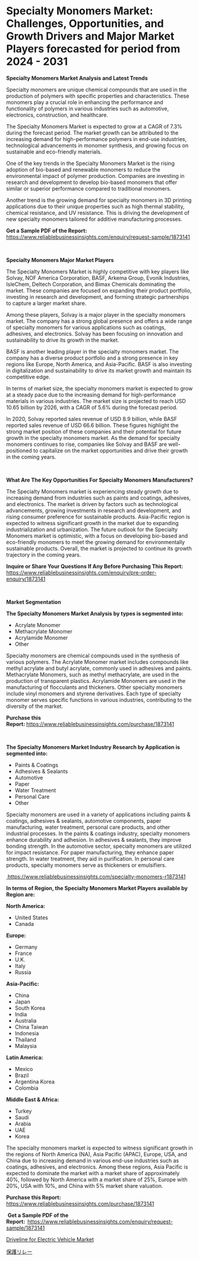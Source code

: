 <p><h1>Specialty Monomers Market: Challenges, Opportunities, and Growth Drivers and Major Market Players forecasted for period from 2024 - 2031</h1></p><p><strong>Specialty Monomers Market Analysis and Latest Trends</strong></p>
<p><p>Specialty monomers are unique chemical compounds that are used in the production of polymers with specific properties and characteristics. These monomers play a crucial role in enhancing the performance and functionality of polymers in various industries such as automotive, electronics, construction, and healthcare.</p><p>The Specialty Monomers Market is expected to grow at a CAGR of 7.3% during the forecast period. The market growth can be attributed to the increasing demand for high-performance polymers in end-use industries, technological advancements in monomer synthesis, and growing focus on sustainable and eco-friendly materials.</p><p>One of the key trends in the Specialty Monomers Market is the rising adoption of bio-based and renewable monomers to reduce the environmental impact of polymer production. Companies are investing in research and development to develop bio-based monomers that offer similar or superior performance compared to traditional monomers.</p><p>Another trend is the growing demand for specialty monomers in 3D printing applications due to their unique properties such as high thermal stability, chemical resistance, and UV resistance. This is driving the development of new specialty monomers tailored for additive manufacturing processes.</p></p>
<p><strong>Get a Sample PDF of the Report:&nbsp;</strong> <a href="https://www.reliablebusinessinsights.com/enquiry/request-sample/1873141">https://www.reliablebusinessinsights.com/enquiry/request-sample/1873141</a></p>
<p>&nbsp;</p>
<p><strong>Specialty Monomers Major Market Players</strong></p>
<p><p>The Specialty Monomers Market is highly competitive with key players like Solvay, NOF America Corporation, BASF, Arkema Group, Evonik Industries, IsleChem, Deltech Corporation, and Bimax Chemicals dominating the market. These companies are focused on expanding their product portfolio, investing in research and development, and forming strategic partnerships to capture a larger market share.</p><p>Among these players, Solvay is a major player in the specialty monomers market. The company has a strong global presence and offers a wide range of specialty monomers for various applications such as coatings, adhesives, and electronics. Solvay has been focusing on innovation and sustainability to drive its growth in the market.</p><p>BASF is another leading player in the specialty monomers market. The company has a diverse product portfolio and a strong presence in key regions like Europe, North America, and Asia-Pacific. BASF is also investing in digitalization and sustainability to drive its market growth and maintain its competitive edge.</p><p>In terms of market size, the specialty monomers market is expected to grow at a steady pace due to the increasing demand for high-performance materials in various industries. The market size is projected to reach USD 10.65 billion by 2026, with a CAGR of 5.6% during the forecast period.</p><p>In 2020, Solvay reported sales revenue of USD 8.9 billion, while BASF reported sales revenue of USD 66.6 billion. These figures highlight the strong market position of these companies and their potential for future growth in the specialty monomers market. As the demand for specialty monomers continues to rise, companies like Solvay and BASF are well-positioned to capitalize on the market opportunities and drive their growth in the coming years.</p></p>
<p>&nbsp;</p>
<p><strong>What Are The Key Opportunities For Specialty Monomers Manufacturers?</strong></p>
<p><p>The Specialty Monomers market is experiencing steady growth due to increasing demand from industries such as paints and coatings, adhesives, and electronics. The market is driven by factors such as technological advancements, growing investments in research and development, and rising consumer preference for sustainable products. Asia-Pacific region is expected to witness significant growth in the market due to expanding industrialization and urbanization. The future outlook for the Specialty Monomers market is optimistic, with a focus on developing bio-based and eco-friendly monomers to meet the growing demand for environmentally sustainable products. Overall, the market is projected to continue its growth trajectory in the coming years.</p></p>
<p><strong>Inquire or Share Your Questions If Any Before Purchasing This Report:</strong> <a href="https://www.reliablebusinessinsights.com/enquiry/pre-order-enquiry/1873141">https://www.reliablebusinessinsights.com/enquiry/pre-order-enquiry/1873141</a></p>
<p>&nbsp;</p>
<p><strong>Market Segmentation</strong></p>
<p><strong>The Specialty Monomers Market Analysis by types is segmented into:</strong></p>
<p><ul><li>Acrylate Monomer</li><li>Methacrylate Monomer</li><li>Acrylamide Monomer</li><li>Other</li></ul></p>
<p><p>Specialty monomers are chemical compounds used in the synthesis of various polymers. The Acrylate Monomer market includes compounds like methyl acrylate and butyl acrylate, commonly used in adhesives and paints. Methacrylate Monomers, such as methyl methacrylate, are used in the production of transparent plastics. Acrylamide Monomers are used in the manufacturing of flocculants and thickeners. Other specialty monomers include vinyl monomers and styrene derivatives. Each type of specialty monomer serves specific functions in various industries, contributing to the diversity of the market.</p></p>
<p><strong>Purchase this Report:&nbsp;</strong><a href="https://www.reliablebusinessinsights.com/purchase/1873141">https://www.reliablebusinessinsights.com/purchase/1873141</a></p>
<p>&nbsp;</p>
<p><strong>The Specialty Monomers Market Industry Research by Application is segmented into:</strong></p>
<p><ul><li>Paints & Coatings</li><li>Adhesives & Sealants</li><li>Automotive</li><li>Paper</li><li>Water Treatment</li><li>Personal Care</li><li>Other</li></ul></p>
<p><p>Specialty monomers are used in a variety of applications including paints & coatings, adhesives & sealants, automotive components, paper manufacturing, water treatment, personal care products, and other industrial processes. In the paints & coatings industry, specialty monomers enhance durability and adhesion. In adhesives & sealants, they improve bonding strength. In the automotive sector, specialty monomers are utilized for impact resistance. For paper manufacturing, they enhance paper strength. In water treatment, they aid in purification. In personal care products, specialty monomers serve as thickeners or emulsifiers.</p></p>
<p><a href="https://www.reliablebusinessinsights.com/specialty-monomers-r1873141">&nbsp;https://www.reliablebusinessinsights.com/specialty-monomers-r1873141</a></p>
<p><strong>In terms of Region, the Specialty Monomers Market Players available by Region are:</strong></p>
<p>
    <p> <strong> North America: </strong>
        <ul>
            <li>United States</li>
            <li>Canada</li>
        </ul>
        </p> 
    <p> <strong> Europe: </strong>
        <ul>
            <li>Germany</li>
            <li>France</li>
            <li>U.K.</li>
            <li>Italy</li>
            <li>Russia</li>
        </ul>
        </p> 
    <p> <strong> Asia-Pacific: </strong>
        <ul>
            <li>China</li>
            <li>Japan</li>
            <li>South Korea</li>
            <li>India</li>
            <li>Australia</li>
            <li>China Taiwan</li>
            <li>Indonesia</li>
            <li>Thailand</li>
            <li>Malaysia</li>
        </ul>
        </p> 
    <p> <strong> Latin America: </strong>
        <ul>
            <li>Mexico</li>
            <li>Brazil</li>
            <li>Argentina Korea</li>
            <li>Colombia</li>
        </ul>
        </p> 
    <p> <strong> Middle East & Africa: </strong>
        <ul>
            <li>Turkey</li>
            <li>Saudi</li>
            <li>Arabia</li>
            <li>UAE</li>
            <li>Korea</li>
        </ul>
    </p>
    </p>
<p><p>The specialty monomers market is expected to witness significant growth in the regions of North America (NA), Asia Pacific (APAC), Europe, USA, and China due to increasing demand in various end-use industries such as coatings, adhesives, and electronics. Among these regions, Asia Pacific is expected to dominate the market with a market share of approximately 40%, followed by North America with a market share of 25%, Europe with 20%, USA with 10%, and China with 5% market share valuation.</p></p>
<p><strong>Purchase this Report: </strong><a href="https://www.reliablebusinessinsights.com/purchase/1873141">https://www.reliablebusinessinsights.com/purchase/1873141</a></p>
<p>&nbsp;<strong>Get a Sample PDF of the Report:&nbsp;&nbsp;</strong><a href="https://www.reliablebusinessinsights.com/enquiry/request-sample/1873141">https://www.reliablebusinessinsights.com/enquiry/request-sample/1873141</a></p>
<p><strong></strong></p>
<p><p><a href="https://github.com/Alonsoolds3wq1d81czn8rbol/Market-Research-Report-List-3/blob/main/driveline-for-electric-vehicle-market.md">Driveline for Electric Vehicle Market</a></p><p><a href="https://github.com/SimeonBode1/Market-Research-Report-List-1/blob/main/3244932129556.md">保護リレー</a></p></p>